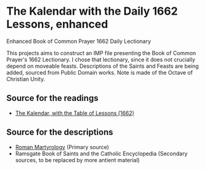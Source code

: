 # The Kalendar with the Daily 1662 Lessons, enhanced


Enhanced Book of Common Prayer 1662 Daily Lectionary

This projects aims to construct an IMP file presenting the Book of Common Prayer's 1662 Lectionary. I chose that lectionary, since it does not crucially depend on moveable feasts. Descriptions of the Saints and Feasts are being added, sourced from Public Domain works. Note is made of the Octave of Christian Unity.

## Source for the readings
* [The Kalendar, with the Table of Lessons (1662)](http://www.eskimo.com/~lhowell/bcp1662/info/cal_1662/)

## Source for the descriptions
* [Roman Martyrology](http://www.brandt.id.au/roman-martyrology/) (Primary source)
* Ramsgate Book of Saints and the Catholic Encyclopedia (Secondary sources, to be replaced by more antient material)
